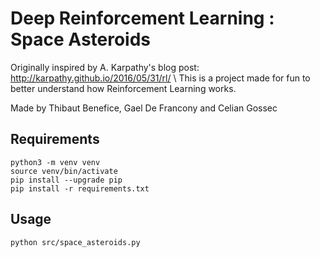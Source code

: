 # Deep Reinforcement Learning : Space Asteroids

Originally inspired by A. Karpathy's blog post: http://karpathy.github.io/2016/05/31/rl/ \\
This is a project made for fun to better understand how Reinforcement Learning works.

Made by Thibaut Benefice, Gael De Francony and Celian Gossec

## Requirements
```
python3 -m venv venv
source venv/bin/activate
pip install --upgrade pip
pip install -r requirements.txt
```

## Usage
```
python src/space_asteroids.py
```